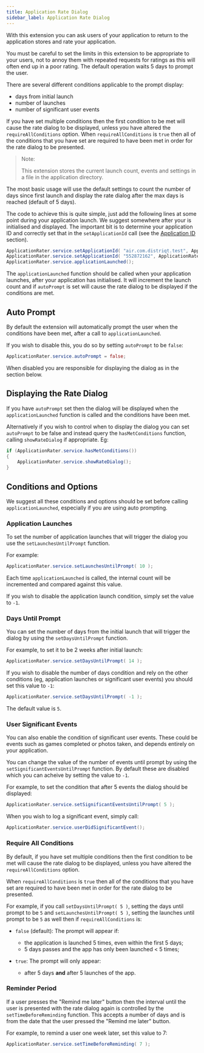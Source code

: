 ```yaml
---
title: Application Rate Dialog
sidebar_label: Application Rate Dialog
---
```


With this extension you can ask users of your application to return to the application stores and rate your application. 

You must be careful to set the limits in this extension to be appropriate to your users, not to
annoy them with repeated requests for ratings as this will often end up in a poor rating. The default
operation waits 5 days to prompt the user.


There are several different conditions applicable to the prompt display:

- days from initial launch
- number of launches
- number of significant user events


If you have set multiple conditions then the first condition to be met will cause the rate dialog to be displayed, unless you have altered the `requireAllConditions` option. When `requireAllConditions` is `true` then all of the conditions that you have set are required to have been met in order for the rate dialog to be presented.


>
> Note:
>
> This extension stores the current launch count, events and settings in a file in the application directory.
>


The most basic usage will use the default settings to count the number of days since first launch
and display the rate dialog after the max days is reached (default of 5 days). 

The code to achieve this is quite simple, just add the following lines at some point during your application
launch. We suggest somewhere after your is initialised and displayed. The important bit is to determine your
application ID and correctly set that in the `setApplicationId` call (see the [Application ID](application-id) 
section).

```actionscript
ApplicationRater.service.setApplicationId( "air.com.distriqt.test", ApplicationRater.IMPLEMENTATION_ANDROID );
ApplicationRater.service.setApplicationId( "552872162", ApplicationRater.IMPLEMENTATION_IOS );
ApplicationRater.service.applicationLaunched();
```

The `applicationLaunched` function should be called when your application launches, after your application has initialised. It will increment the launch count and if `autoPrompt` is set will cause the rate dialog to be displayed if the conditions are met.



## Auto Prompt 

By default the extension will automatically prompt the user when the conditions have been met, after a call to `applicationLaunched`.

If you wish to disable this, you do so by setting `autoPrompt` to be `false`:

```actionscript
ApplicationRater.service.autoPrompt = false;
```

When disabled you are responsible for displaying the dialog as in the section below.



## Displaying the Rate Dialog

If you have `autoPrompt` set then the dialog will be displayed when the `applicationLaunched` function is 
called and the conditions have been met.

Alternatively if you wish to control when to display the dialog you can set `autoPrompt` to be false and 
instead query the `hasMetConditions` function, calling `showRateDialog` if appropriate. Eg:

```actionscript
if (ApplicationRater.service.hasMetConditions())
{
	ApplicationRater.service.showRateDialog();
} 
```



## Conditions and Options

We suggest all these conditions and options should be set before calling `applicationLaunched`, especially
if you are using auto prompting.



### Application Launches

To set the number of application launches that will trigger the dialog you use the `setLaunchesUntilPrompt` function.

For example:

```actionscript
ApplicationRater.service.setLaunchesUntilPrompt( 10 );
```

Each time `applicationLaunched` is called, the internal count will be incremented and compared against this 
value. 

If you wish to disable the application launch condition, simply set the value to `-1`.





### Days Until Prompt

You can set the number of days from the initial launch that will trigger the dialog by using the `setDaysUntilPrompt` 
function.

For example, to set it to be 2 weeks after initial launch:

```actionscript
ApplicationRater.service.setDaysUntilPrompt( 14 );
```

If you wish to disable the number of days condition and rely on the other conditions (eg, application launches 
or significant user events) you should set this value to `-1`:

```actionscript
ApplicationRater.service.setDaysUntilPrompt( -1 );
```

The default value is `5`.




### User Significant Events

You can also enable the condition of significant user events. These could be events such as games completed
or photos taken, and depends entirely on your application.

You can change the value of the number of events until prompt by using the `setSignificantEventsUntilPrompt` 
function. By default these are disabled which you can acheive by setting the value to `-1`.

For example, to set the condition that after 5 events the dialog should be displayed:

```actionscript
ApplicationRater.service.setSignificantEventsUntilPrompt( 5 );
```

When you wish to log a significant event, simply call:

```actionscript
ApplicationRater.service.userDidSignificantEvent();
```



### Require All Conditions

By default, if you have set multiple conditions then the first condition to be met will cause the rate dialog to be displayed, unless you have altered the `requireAllConditions` option. 

When `requireAllConditions` is `true` then all of the conditions that you have set are required to have been met in order for the rate dialog to be presented.


For example, if you call `setDaysUntilPrompt( 5 )`, setting the days until prompt to be `5` and  `setLaunchesUntilPrompt( 5 )`, setting the launches until prompt to be `5` as well then if `requireAllConditions` is:

- `false` (default): The prompt will appear if: 
  - the application is launched 5 times, even within the first 5 days;
  - 5 days passes and the app has only been launched < 5 times;

- `true`: The prompt will only appear:
  - after 5 days **and** after 5 launches of the app.






### Reminder Period

If a user presses the "Remind me later" button then the interval until the user is presented with
the rate dialog again is controlled by the `setTimeBeforeReminding` function. This accepts a number 
of days and is from the date that the user pressed the "Remind me later" button.

For example, to remind a user one week later, set this value to 7:

```actionscript
ApplicationRater.service.setTimeBeforeReminding( 7 );
```























